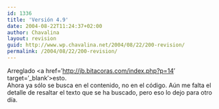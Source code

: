 ```yaml
---
id: 1336
title: 'Versión 4.9'
date: 2004-08-22T11:24:37+02:00
author: Chavalina
layout: revision
guid: http://www.wp.chavalina.net/2004/08/22/200-revision/
permalink: /2004/08/22/200-revision/
---
```

Arreglado <a href=&prime;http://jb.bitacoras.com/index.php?p=14&prime; target=&prime;_blank&prime;>esto</a>.  
Ahora ya sólo se busca en el contenido, no en el código. Aún me falta el detalle de resaltar el texto que se ha buscado, pero eso lo dejo para otro día.